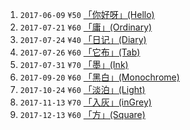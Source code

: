 1. `2017-06-09` `¥50` [「你好呀」(Hello)](//blog.shuiba.co/bitcron-theme-hello)
2. `2017-07-21` `¥60` [「庸」(Ordinary)](//blog.shuiba.co/bitcron-theme-ordinary)
3. `2017-07-24` `¥40` [「日记」(Diary)](//blog.shuiba.co/bitcron-theme-diary)
4. `2017-07-26` `¥60` [「它布」(Tab)](//blog.shuiba.co/bitcron-theme-tab)
5. `2017-07-31` `¥70` [「墨」(Ink)](//blog.shuiba.co/bitcron-theme-ink)
6. `2017-09-20` `¥60` [「黑白」(Monochrome)](//blog.shuiba.co/bitcron-theme-monochrome)
7. `2017-10-24` `¥60` [「淡泊」(Light)](//blog.shuiba.co/bitcron-theme-light)
8. `2017-11-13` `¥70` [「入灰」(inGrey)](//blog.shuiba.co/bitcron-theme-ingrey)
9. `2017-12-13` `¥60` [「方」(Square)](//blog.shuiba.co/bitcron-theme-square)
